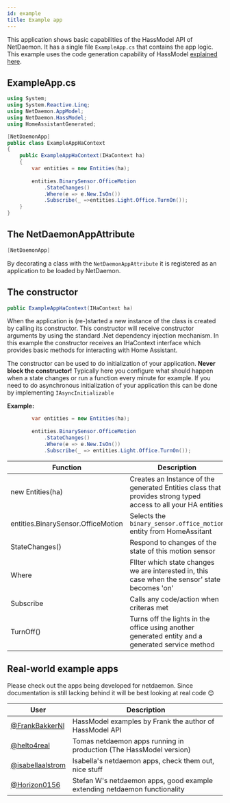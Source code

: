 ```yaml
---
id: example
title: Example app
---
```

This application shows basic capabilities of the HassModel API of NetDaemon. It has a single file `ExampleApp.cs` that contains the app logic. This example uses the code generation capability of HassModel [explained here](v3/hass_model/hass_model_codegen.md).

## ExampleApp.cs

```cs
using System;
using System.Reactive.Linq;
using NetDaemon.AppModel;
using NetDaemon.HassModel;
using HomeAssistantGenerated;

[NetDaemonApp]
public class ExampleAppHaContext
{
    public ExampleAppHaContext(IHaContext ha)
    {
        var entities = new Entities(ha);
        
        entities.BinarySensor.OfficeMotion
            .StateChanges()
            .Where(e => e.New.IsOn())
            .Subscribe(_ =>entities.Light.Office.TurnOn());
    }
}
```

## The NetDaemonAppAttribute

```cs
[NetDaemonApp]
```

By decorating a class with the `NetDaemonAppAttribute` it is registered as an application to be loaded by NetDaemon.

## The constructor
```cs
public ExampleAppHaContext(IHaContext ha)
```

When the application is (re-)started a new instance of the class is created by calling its constructor. This constructor will receive constructor arguments by using the standard .Net dependency injection mechanism. In this example the constructor receives an IHaContext interface which provides basic methods for interacting with Home Assistant.

The constructor can be used to do initialization of your application. **Never block the constructor!** Typically here you configure what should happen when a state changes or run a function every minute for example. If you need to do asynchronous initialization of your application this can be done by implementing `IAsyncInitializable`

**Example:**

```cs
        var entities = new Entities(ha);
        
        entities.BinarySensor.OfficeMotion
            .StateChanges()
            .Where(e => e.New.IsOn())
            .Subscribe(_ => entities.Light.Office.TurnOn());
```

| Function        | Description                                                              |
| --------------- | -------------------------------------------------------------------------|
| new Entities(ha)     | Creates an Instance of the generated Entities class that provides strong typed access to all your HA entities |
| entities.BinarySensor.OfficeMotion          | Selects the `binary_sensor.office_motion`  entity from HomeAssitant |
| StateChanges()  | Respond to changes of the state of this motion sensor
| Where           | FIlter which state changes we are interested in, this case when the sensor' state becomes 'on' |
| Subscribe       | Calls any code/action when criteras met                                  |
| TurnOff()       | Turns off the lights in the office using another generated entity and a generated service method |

## Real-world example apps

Please check out the apps being developed for netdaemon. Since documentation is still lacking behind it will be best looking at real code 😊

| User                                                                                                    | Description                                           |
| ------------------------------------------------------------------------------------------------------- | ----------------------------------------------------- |
| [@FrankBakkerNl](https://github.com/FrankBakkerNl/NetDaemonExample)                                    | HassModel examples by Frank the author of HassModel API |
| [@helto4real](https://github.com/helto4real/HassModelAutomations)                          | Tomas netdaemon apps running in production (The HassModel version)          |
| [@isabellaalstrom](https://github.com/isabellaalstrom/home-assistant-config/tree/master/netdaemon/apps) | Isabella's netdaemon apps, check them out, nice stuff |
| [@Horizon0156](https://github.com/Horizon0156/netdaemon-apps)                                           | Stefan W's netdaemon apps, good example extending netdaemon  functionality |
